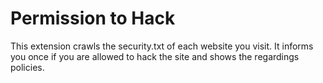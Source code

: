 # Permission to Hack
This extension crawls the security.txt of each website you visit. It informs you once if you are allowed to hack the site and shows the regardings policies.
